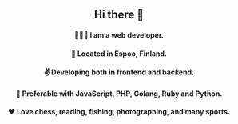 <div align="center">

## Hi there 👋

<!--
**lyonsun/lyonsun** is a ✨ _special_ ✨ repository because its `README.md` (this file) appears on your GitHub profile.

Here are some ideas to get you started:

- 🔭 I’m currently working on ...
- 🌱 I’m currently learning ...
- 👯 I’m looking to collaborate on ...
- 🤔 I’m looking for help with ...
- 💬 Ask me about ...
- 📫 How to reach me: ...
- 😄 Pronouns: ...
- ⚡ Fun fact: ...
- 
-->

#### 👨🏻‍💻 I am a web developer.

#### 📍 Located in Espoo, Finland.

#### ✌️ Developing both in frontend and backend.

#### 🚀 Preferable with JavaScript, PHP, Golang, Ruby and Python.

#### ❤️ Love chess, reading, fishing, photographing, and many sports.

</div>

